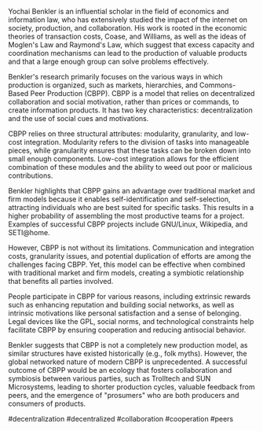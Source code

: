 Yochai Benkler is an influential scholar in the field of economics and information law, who has extensively studied the impact of the internet on society, production, and collaboration. His work is rooted in the economic theories of transaction costs, Coase, and Williams, as well as the ideas of Moglen's Law and Raymond's Law, which suggest that excess capacity and coordination mechanisms can lead to the production of valuable products and that a large enough group can solve problems effectively.

Benkler's research primarily focuses on the various ways in which production is organized, such as markets, hierarchies, and Commons-Based Peer Production (CBPP). CBPP is a model that relies on decentralized collaboration and social motivation, rather than prices or commands, to create information products. It has two key characteristics: decentralization and the use of social cues and motivations.

CBPP relies on three structural attributes: modularity, granularity, and low-cost integration. Modularity refers to the division of tasks into manageable pieces, while granularity ensures that these tasks can be broken down into small enough components. Low-cost integration allows for the efficient combination of these modules and the ability to weed out poor or malicious contributions.

Benkler highlights that CBPP gains an advantage over traditional market and firm models because it enables self-identification and self-selection, attracting individuals who are best suited for specific tasks. This results in a higher probability of assembling the most productive teams for a project. Examples of successful CBPP projects include GNU/Linux, Wikipedia, and SETI@home.

However, CBPP is not without its limitations. Communication and integration costs, granularity issues, and potential duplication of efforts are among the challenges facing CBPP. Yet, this model can be effective when combined with traditional market and firm models, creating a symbiotic relationship that benefits all parties involved.

People participate in CBPP for various reasons, including extrinsic rewards such as enhancing reputation and building social networks, as well as intrinsic motivations like personal satisfaction and a sense of belonging. Legal devices like the GPL, social norms, and technological constraints help facilitate CBPP by ensuring cooperation and reducing antisocial behavior.

Benkler suggests that CBPP is not a completely new production model, as similar structures have existed historically (e.g., folk myths). However, the global networked nature of modern CBPP is unprecedented. A successful outcome of CBPP would be an ecology that fosters collaboration and symbiosis between various parties, such as Trolltech and SUN Microsystems, leading to shorter production cycles, valuable feedback from peers, and the emergence of "prosumers" who are both producers and consumers of products.

<!-- Keywords -->
#decentralization #decentralized #collaboration #cooperation #peers
<!-- /Keywords -->
